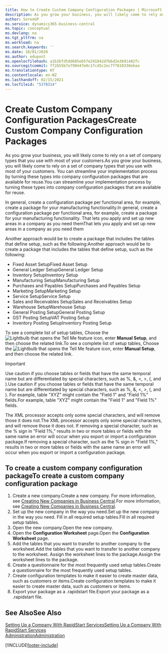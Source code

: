 ```yaml
---
title: How to Create Custom Company Configuration Packages | Microsoft Docs
description: As you grow your business, you will likely come to rely on a set of company types that you use with most of your customers. You can streamline your implementation process by turning these types into company configuration packages that are available for reuse.
author: SorenGP
ms.service: dynamics365-business-central
ms.topic: conceptual
ms.devlang: na
ms.tgt_pltfrm: na
ms.workload: na
ms.search.keywords: ''
ms.date: 10/01/2020
ms.author: edupont
ms.openlocfilehash: a1b1bfd5dd685eb57e291842d7b6d2e3691482fc
ms.sourcegitcommit: ff2b55b7e790447e0c1fcd5c2ec7f7610338ebaa
ms.translationtype: HT
ms.contentlocale: en-NZ
ms.lasthandoff: 02/15/2021
ms.locfileid: "5378314"
---
```

# <a name="create-custom-company-configuration-packages"></a><span data-ttu-id="17df8-104">Create Custom Company Configuration Packages</span><span class="sxs-lookup"><span data-stu-id="17df8-104">Create Custom Company Configuration Packages</span></span>
<span data-ttu-id="17df8-105">As you grow your business, you will likely come to rely on a set of company types that you use with most of your customers.</span><span class="sxs-lookup"><span data-stu-id="17df8-105">As you grow your business, you will likely come to rely on a set of company types that you use with most of your customers.</span></span> <span data-ttu-id="17df8-106">You can streamline your implementation process by turning these types into company configuration packages that are available for reuse.</span><span class="sxs-lookup"><span data-stu-id="17df8-106">You can streamline your implementation process by turning these types into company configuration packages that are available for reuse.</span></span>  

<span data-ttu-id="17df8-107">In general, create a configuration package per functional area, for example, create a package for your manufacturing functionality.</span><span class="sxs-lookup"><span data-stu-id="17df8-107">In general, create a configuration package per functional area, for example, create a package for your manufacturing functionality.</span></span> <span data-ttu-id="17df8-108">That lets you apply and set up new areas in a company as you need them</span><span class="sxs-lookup"><span data-stu-id="17df8-108">That lets you apply and set up new areas in a company as you need them</span></span>  

<span data-ttu-id="17df8-109">Another approach would be to create a package that includes the tables that define setup, such as the following:</span><span class="sxs-lookup"><span data-stu-id="17df8-109">Another approach would be to create a package that includes the tables that define setup, such as the following:</span></span>  

-   <span data-ttu-id="17df8-110">Fixed Asset Setup</span><span class="sxs-lookup"><span data-stu-id="17df8-110">Fixed Asset Setup</span></span>  
-   <span data-ttu-id="17df8-111">General Ledger Setup</span><span class="sxs-lookup"><span data-stu-id="17df8-111">General Ledger Setup</span></span>  
-   <span data-ttu-id="17df8-112">Inventory Setup</span><span class="sxs-lookup"><span data-stu-id="17df8-112">Inventory Setup</span></span>  
-   <span data-ttu-id="17df8-113">Manufacturing Setup</span><span class="sxs-lookup"><span data-stu-id="17df8-113">Manufacturing Setup</span></span>  
-   <span data-ttu-id="17df8-114">Purchases and Payables Setup</span><span class="sxs-lookup"><span data-stu-id="17df8-114">Purchases and Payables Setup</span></span>  
-   <span data-ttu-id="17df8-115">Marketing Setup</span><span class="sxs-lookup"><span data-stu-id="17df8-115">Marketing Setup</span></span>  
-   <span data-ttu-id="17df8-116">Service Setup</span><span class="sxs-lookup"><span data-stu-id="17df8-116">Service Setup</span></span>  
-   <span data-ttu-id="17df8-117">Sales and Receivables Setup</span><span class="sxs-lookup"><span data-stu-id="17df8-117">Sales and Receivables Setup</span></span>  
-   <span data-ttu-id="17df8-118">Warehouse Setup</span><span class="sxs-lookup"><span data-stu-id="17df8-118">Warehouse Setup</span></span>  
-   <span data-ttu-id="17df8-119">General Posting Setup</span><span class="sxs-lookup"><span data-stu-id="17df8-119">General Posting Setup</span></span>  
-   <span data-ttu-id="17df8-120">GST Posting Setup</span><span class="sxs-lookup"><span data-stu-id="17df8-120">VAT Posting Setup</span></span>  
-   <span data-ttu-id="17df8-121">Inventory Posting Setup</span><span class="sxs-lookup"><span data-stu-id="17df8-121">Inventory Posting Setup</span></span>  

<span data-ttu-id="17df8-122">To see a complete list of setup tables, Choose the ![Lightbulb that opens the Tell Me feature](media/ui-search/search_small.png "Tell me what you want to do") icon, enter **Manual Setup**, and then choose the related link.</span><span class="sxs-lookup"><span data-stu-id="17df8-122">To see a complete list of setup tables, Choose the ![Lightbulb that opens the Tell Me feature](media/ui-search/search_small.png "Tell me what you want to do") icon, enter **Manual Setup**, and then choose the related link.</span></span>  

> [!IMPORTANT]
> <span data-ttu-id="17df8-123">Use caution if you choose tables or fields that have the same temporal name but are differentiated by special characters, such as %, &, <, >, (, and ).</span><span class="sxs-lookup"><span data-stu-id="17df8-123">Use caution if you choose tables or fields that have the same temporal name but are differentiated by special characters, such as %, &, <, >, (, and ).</span></span> <span data-ttu-id="17df8-124">For example, table "XYZ" might contain the "Field 1" and "Field 1%" fields.</span><span class="sxs-lookup"><span data-stu-id="17df8-124">For example, table "XYZ" might contain the "Field 1" and "Field 1%" fields.</span></span>
>
> <span data-ttu-id="17df8-125">The XML processor accepts only some special characters, and will remove those it does not.</span><span class="sxs-lookup"><span data-stu-id="17df8-125">The XML processor accepts only some special characters, and will remove those it does not.</span></span> <span data-ttu-id="17df8-126">If removing a special character, such as the % sign in "Field 1%," results in two or more tables or fields with the same name an error will occur when you export or import a configuration package.</span><span class="sxs-lookup"><span data-stu-id="17df8-126">If removing a special character, such as the % sign in "Field 1%," results in two or more tables or fields with the same name an error will occur when you export or import a configuration package.</span></span>

## <a name="to-create-a-custom-company-configuration-package"></a><span data-ttu-id="17df8-127">To create a custom company configuration package</span><span class="sxs-lookup"><span data-stu-id="17df8-127">To create a custom company configuration package</span></span>  
1.  <span data-ttu-id="17df8-128">Create a new company.</span><span class="sxs-lookup"><span data-stu-id="17df8-128">Create a new company.</span></span> <span data-ttu-id="17df8-129">For more information, see [Creating New Companies in Business Central](about-new-company.md).</span><span class="sxs-lookup"><span data-stu-id="17df8-129">For more information, see [Creating New Companies in Business Central](about-new-company.md).</span></span>  
3.  <span data-ttu-id="17df8-130">Set up the new company in the way you need.</span><span class="sxs-lookup"><span data-stu-id="17df8-130">Set up the new company in the way you need.</span></span> <span data-ttu-id="17df8-131">Fill in all required setup tables.</span><span class="sxs-lookup"><span data-stu-id="17df8-131">Fill in all required setup tables.</span></span>  
4.  <span data-ttu-id="17df8-132">Open the new company.</span><span class="sxs-lookup"><span data-stu-id="17df8-132">Open the new company.</span></span>
5. <span data-ttu-id="17df8-133">Open the **Configuration Worksheet** page.</span><span class="sxs-lookup"><span data-stu-id="17df8-133">Open the **Configuration Worksheet** page.</span></span>  
6.  <span data-ttu-id="17df8-134">Add the tables that you want to transfer to another company to the worksheet.</span><span class="sxs-lookup"><span data-stu-id="17df8-134">Add the tables that you want to transfer to another company to the worksheet.</span></span> <span data-ttu-id="17df8-135">Assign the worksheet lines to the package.</span><span class="sxs-lookup"><span data-stu-id="17df8-135">Assign the worksheet lines to the package.</span></span>  
7.  <span data-ttu-id="17df8-136">Create a questionnaire for the most frequently used setup tables.</span><span class="sxs-lookup"><span data-stu-id="17df8-136">Create a questionnaire for the most frequently used setup tables.</span></span>  
8.  <span data-ttu-id="17df8-137">Create configuration templates to make it easier to create master data, such as customers or items.</span><span class="sxs-lookup"><span data-stu-id="17df8-137">Create configuration templates to make it easier to create master data, such as customers or items.</span></span>  
9.  <span data-ttu-id="17df8-138">Export your package as a .rapidstart file.</span><span class="sxs-lookup"><span data-stu-id="17df8-138">Export your package as a .rapidstart file.</span></span>  

## <a name="see-also"></a><span data-ttu-id="17df8-139">See Also</span><span class="sxs-lookup"><span data-stu-id="17df8-139">See Also</span></span>  
[<span data-ttu-id="17df8-140">Setting Up a Company With RapidStart Services</span><span class="sxs-lookup"><span data-stu-id="17df8-140">Setting Up a Company With RapidStart Services</span></span>](admin-set-up-a-company-with-rapidstart.md)  
[<span data-ttu-id="17df8-141">Administration</span><span class="sxs-lookup"><span data-stu-id="17df8-141">Administration</span></span>](admin-setup-and-administration.md)


[!INCLUDE[footer-include](includes/footer-banner.md)]